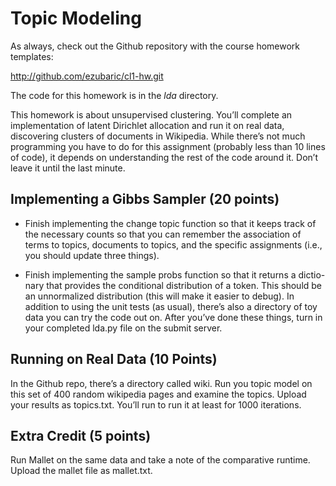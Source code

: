 Topic Modeling
=

As always, check out the Github repository with the course homework templates:

http://github.com/ezubaric/cl1-hw.git

The code for this homework is in the _lda_ directory.  

This homework is about unsupervised clustering. You’ll complete an implementation of latent Dirichlet allocation and run it on real data, discovering clusters of documents in Wikipedia. While there’s not much programming you have to do for this assignment (probably less than 10 lines of code), it depends on understanding the rest of the code around it. Don’t leave it until the last minute.


Implementing a Gibbs Sampler (20 points)
--------


* Finish implementing the change topic function so that it keeps track of the necessary counts so that you can remember the association of terms to topics, documents to topics, and the specific assignments (i.e., you should update three things).

* Finish implementing the sample probs function so that it returns a dictio- nary that provides the conditional distribution of a token. This should be an unnormalized distribution (this will make it easier to debug).
In addition to using the unit tests (as usual), there’s also a directory of toy data you can try the code out on.
After you’ve done these things, turn in your completed lda.py file on the submit server.


Running on Real Data (10 Points)
----------------
In the Github repo, there’s a directory called wiki. Run you topic model on this set of 400 random wikipedia pages and examine the topics. Upload your results as topics.txt. You’ll run to run it at least for 1000 iterations.


Extra Credit (5 points)
----------------

Run Mallet on the same data and take a note of the comparative runtime. Upload the mallet file as mallet.txt.
